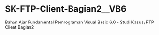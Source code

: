 # SK-FTP-Client-Bagian2__VB6
Bahan Ajar Fundamental Pemrograman Visual Basic 6.0 - Studi Kasus; FTP Client Bagian2
